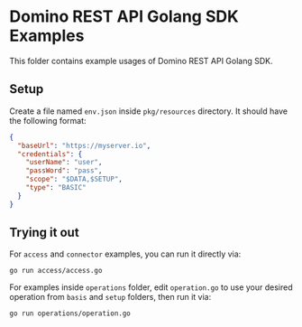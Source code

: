 # Domino REST API Golang SDK Examples

This folder contains example usages of Domino REST API Golang SDK.

## Setup

Create a file named `env.json` inside `pkg/resources` directory. It should have the following format:

```json
{
  "baseUrl": "https://myserver.io",
  "credentials": {
    "userName": "user",
    "passWord": "pass",
    "scope": "$DATA,$SETUP",
    "type": "BASIC"
  }
}
```

## Trying it out

For `access` and `connector` examples, you can run it directly via:

```shell
go run access/access.go
```

For examples inside `operations` folder, edit `operation.go` to use your desired operation from `basis` and `setup` folders, then run it via:

```shell
go run operations/operation.go
```
